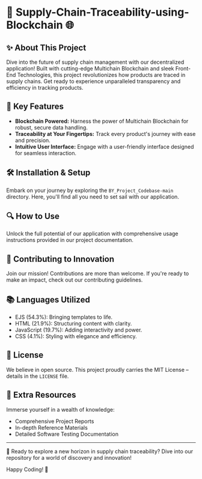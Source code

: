 # 🚀 Supply-Chain-Traceability-using-Blockchain 🌐

## ✨ About This Project
Dive into the future of supply chain management with our decentralized application! Built with cutting-edge Multichain Blockchain and sleek Front-End Technologies, this project revolutionizes how products are traced in supply chains. Get ready to experience unparalleled transparency and efficiency in tracking products.

## 🌟 Key Features
- **Blockchain Powered:** Harness the power of Multichain Blockchain for robust, secure data handling.
- **Traceability at Your Fingertips:** Track every product's journey with ease and precision.
- **Intuitive User Interface:** Engage with a user-friendly interface designed for seamless interaction.

## 🛠 Installation & Setup
Embark on your journey by exploring the `BY_Project_Codebase-main` directory. Here, you'll find all you need to set sail with our application.

## 🔍 How to Use
Unlock the full potential of our application with comprehensive usage instructions provided in our project documentation.

## 👐 Contributing to Innovation
Join our mission! Contributions are more than welcome. If you're ready to make an impact, check out our contributing guidelines.

## 📚 Languages Utilized
- EJS (54.3%): Bringing templates to life.
- HTML (21.9%): Structuring content with clarity.
- JavaScript (19.7%): Adding interactivity and power.
- CSS (4.1%): Styling with elegance and efficiency.

## 📜 License
We believe in open source. This project proudly carries the MIT License – details in the `LICENSE` file.

## 📖 Extra Resources
Immerse yourself in a wealth of knowledge:
- Comprehensive Project Reports
- In-depth Reference Materials
- Detailed Software Testing Documentation

---

🌟 Ready to explore a new horizon in supply chain traceability? Dive into our repository for a world of discovery and innovation!

Happy Coding! 🌟

